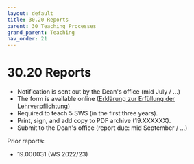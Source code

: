 ```yaml
---
layout: default
title: 30.20 Reports
parent: 30 Teaching Processes
grand_parent: Teaching
nav_order: 21
---
```


# 30.20 Reports

- Notification is sent out by the Dean's office (mid July / ...)
- The form is available online ([Erklärung zur Erfüllung der Lehrverpflichtung](https://www.uni-bamberg.de/abt-personal/formulare-infos-und-merkblaetter/))
- Required to teach 5 SWS (in the first three years).
- Print, sign, and add copy to PDF archive (19.XXXXXX).
- Submit to the Dean's office (report due: mid September / ...)

Prior reports:
- 19.000031 (WS 2022/23)
